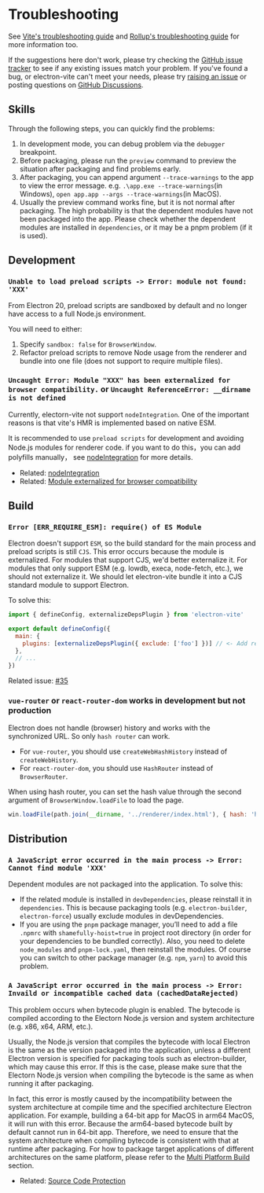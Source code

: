 # Troubleshooting

See [Vite's troubleshooting guide](https://vitejs.dev/guide/troubleshooting.html) and [Rollup's troubleshooting guide](https://rollupjs.org/troubleshooting/) for more information too.

If the suggestions here don't work, please try checking the [GitHub issue tracker](https://github.com/alex8088/electron-vite/issues) to see if any existing issues match your problem. If you've found a bug, or electron-vite can't meet your needs, please try [raising an issue](https://github.com/alex8088/electron-vite/issues) or posting questions on [GitHub Discussions](https://github.com/alex8088/electron-vite/discussions).

## Skills

Through the following steps, you can quickly find the problems:

1. In development mode, you can debug problem via the `debugger` breakpoint.
2. Before packaging, please run the `preview` command to preview the situation after packaging and find problems early.
3. After packaging, you can append argument `--trace-warnings` to the app to view the error message. e.g. `.\app.exe --trace-warnings`(in Windows), `open app.app --args --trace-warnings`(in MacOS).
4. Usually the preview command works fine, but it is not normal after packaging. The high probability is that the dependent modules have not been packaged into the app. Please check whether the dependent modules are installed in `dependencies`, or it may be a pnpm problem (if it is used).

## Development

### `Unable to load preload scripts -> Error: module not found: 'XXX'`

From Electron 20, preload scripts are sandboxed by default and no longer have access to a full Node.js environment.

You will need to either:

1. Specify `sandbox: false` for `BrowserWindow`.
2. Refactor preload scripts to remove Node usage from the renderer and bundle into one file (does not support to require multiple files).

### `Uncaught Error: Module "XXX" has been externalized for browser compatibility.` or `Uncaught ReferenceError: __dirname is not defined`

Currently, electorn-vite not support `nodeIntegration`. One of the important reasons is that vite's HMR is implemented based on native ESM.

It is recommended to use `preload scripts` for development and avoiding Node.js modules for renderer code. if you want to do this，you can add polyfills manually， see [nodeIntegration](/guide/dev#nodeintegration) for more details.

- Related: [nodeIntegration](/guide/dev#nodeintegration)
- Related: [Module externalized for browser compatibility](https://vitejs.dev/guide/troubleshooting.html#module-externalized-for-browser-compatibility)

## Build

###  `Error [ERR_REQUIRE_ESM]: require() of ES Module`

Electron doesn't support `ESM`, so the build standard for the main process and preload scripts is still `CJS`. This error occurs because the module is externalized. For modules that support CJS, we'd better externalize it. For modules that only support ESM (e.g. lowdb, execa, node-fetch, etc.), we should not externalize it. We should let electron-vite bundle it into a CJS standard module to support Electron.

To solve this:

```js
import { defineConfig, externalizeDepsPlugin } from 'electron-vite'

export default defineConfig({
  main: {
    plugins: [externalizeDepsPlugin({ exclude: ['foo'] })] // <- Add related modules to 'exclude' option
  },
  // ...
})
```

Related issue: [#35](https://github.com/alex8088/electron-vite/issues/35)

### `vue-router` or `react-router-dom` works in development but not production

Electron does not handle (browser) history and works with the synchronized URL. So only `hash router` can work.

- For `vue-router`, you should use `createWebHashHistory` instead of `createWebHistory`.
- For `react-router-dom`, you should use `HashRouter` instead of `BrowserRouter`.

When using hash router, you can set the hash value through the second argument of `BrowserWindow.loadFile` to load the page.

```js
win.loadFile(path.join(__dirname, '../renderer/index.html'), { hash: 'home' })
```

## Distribution

### `A JavaScript error occurred in the main process -> Error: Cannot find module 'XXX'`

Dependent modules are not packaged into the application. To solve this:

- If the related module is installed in `devDependencies`, please reinstall it in `dependencies`. This is because packaging tools (e.g. `electron-builder`, `electron-force`) usually exclude modules in devDependencies.
- If you are using the `pnpm` package manager, you’ll need to add a file `.npmrc` with `shamefully-hoist=true` in project root directory (in order for your dependencies to be bundled correctly). Also, you need to delete `node_modules` and `pnpm-lock.yaml`, then reinstall the modules. Of course you can switch to other package manager (e.g. `npm`, `yarn`) to avoid this problem.

### `A JavaScript error occurred in the main process -> Error: Invaild or incompatible cached data (cachedDataRejected)`

This problem occurs when bytecode plugin is enabled. The bytecode is compiled according to the Electorn Node.js version and system architecture (e.g. x86, x64, ARM, etc.).

Usually, the Node.js version that compiles the bytecode with local Electron is the same as the version packaged into the application, unless a different Electron version is specified for packaging tools such as electron-builder, which may cause this error. If this is the case, please make sure that the Electorn Node.js version when compiling the bytecode is the same as when running it after packaging.

In fact, this error is mostly caused by the incompatibility between the system architecture at compile time and the specified architecture Electron application. For example, building a 64-bit app for MacOS in arm64 MacOS, it will run with this error. Because the arm64-based bytecode built by default cannot run in 64-bit app. Therefore, we need to ensure that the system architecture when compiling bytecode is consistent with that at runtime after packaging. For how to package target applications of different architectures on the same platform, please refer to the [Multi Platform Build](/guide/source-code-protection#multi-platform-build) section.

- Related: [Source Code Protection](/guide/source-code-protection)
